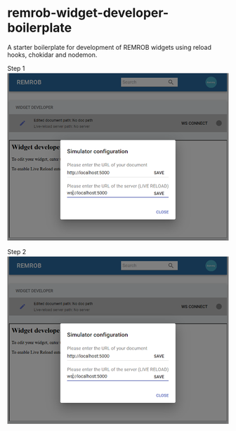 # remrob-widget-developer-boilerplate
A starter boilerplate for development of REMROB widgets using reload hooks, chokidar and nodemon.


Step 1
![alt text](images/WidgetDeveloper_1.png)

Step 2
![alt text](images/WidgetDeveloper_1.png)